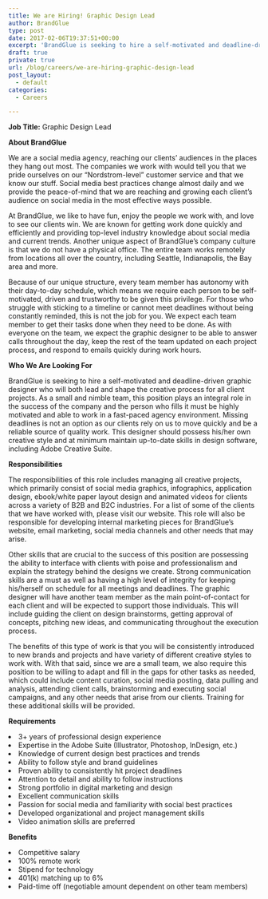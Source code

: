 ```yaml
---
title: We are Hiring! Graphic Design Lead
author: BrandGlue
type: post
date: 2017-02-06T19:37:51+00:00
excerpt: 'BrandGlue is seeking to hire a self-motivated and deadline-driven graphic designer who will both lead and shape the creative process for all client projects. If interested, please email jobs@brandglue.com with a cover letter and resume. '
draft: true
private: true
url: /blog/careers/we-are-hiring-graphic-design-lead
post_layout:
  - default
categories:
  - Careers

---
```

**Job Title:** <span style="font-weight: 400;">Graphic Design Lead</span>

**About BrandGlue**

<span style="font-weight: 400;">We are a social media agency, reaching our clients’ audiences in the places they hang out most. The companies we work with would tell you that we pride ourselves on our “Nordstrom-level” customer service and that we know our stuff. Social media best practices change almost daily and we provide the peace-of-mind that we are reaching and growing each client’s audience on social media in the most effective ways possible. </span>

<span style="font-weight: 400;">At BrandGlue, we like to have fun, enjoy the people we work with, and love to see our clients win. We are known for getting work done quickly and efficiently and providing top-level industry knowledge about social media and current trends. Another unique aspect of BrandGlue’s company culture is that we do not have a physical office. The entire team works remotely from locations all over the country, including Seattle, Indianapolis, the Bay area and more. </span>

<span style="font-weight: 400;">Because of our unique structure, every team member has autonomy with their day-to-day schedule, which means we require each person to be self-motivated, driven and trustworthy to be given this privilege. For those who struggle with sticking to a timeline or cannot meet deadlines without being constantly reminded, this is not the job for you. We expect each team member to get their tasks done when they need to be done. As with everyone on the team, we expect the graphic designer to be able to answer calls throughout the day, keep the rest of the team updated on each project process, and respond to emails quickly during work hours.</span>

**Who We Are Looking For**

<span style="font-weight: 400;">BrandGlue is seeking to hire a self-motivated and deadline-driven graphic designer who will both lead and shape the creative process for all client projects. As a small and nimble team, this position plays an integral role in the success of the company and the person who fills it must be highly motivated and able to work in a fast-paced agency environment. Missing deadlines is not an option as our clients rely on us to move quickly and be a reliable source of quality work. This designer should possess his/her own creative style and at minimum maintain up-to-date skills in design software, including Adobe Creative Suite.</span>

**Responsibilities** 

<span style="font-weight: 400;">The responsibilities of this role includes managing all creative projects, which primarily consist of social media graphics, infographics, application design, ebook/white paper layout design and animated videos for clients across a variety of B2B and B2C industries. For a list of some of the clients that we have worked with, please visit our website. This role will also be responsible for developing internal marketing pieces for BrandGlue’s website, email marketing, social media channels and other needs that may arise. </span>

<span style="font-weight: 400;">Other skills that are crucial to the success of this position are possessing the ability to interface with clients with poise and professionalism and explain the strategy behind the designs we create. Strong communication skills are a must as well as having a high level of integrity for keeping his/herself on schedule for all meetings and deadlines. The graphic designer will have another team member as the main point-of-contact for each client and will be expected to support those individuals. This will include guiding the client on design brainstorms, getting approval of concepts, pitching new ideas, and communicating throughout the execution process. </span>

<span style="font-weight: 400;">The benefits of this type of work is that you will be consistently introduced to new brands and projects and have variety of different creative styles to work with. With that said, since we are a small team, we also require this position to be willing to adapt and fill in the gaps for other tasks as needed, which could include content curation, social media posting, data pulling and analysis, attending client calls, brainstorming and executing social campaigns, and any other needs that arise from our clients. Training for these additional skills will be provided. </span>

**Requirements**

<li style="font-weight: 400;">
  <span style="font-weight: 400;">3+ years of professional design experience </span>
</li>
<li style="font-weight: 400;">
  <span style="font-weight: 400;">Expertise in the Adobe Suite (Illustrator, Photoshop, InDesign, etc.)</span>
</li>
<li style="font-weight: 400;">
  <span style="font-weight: 400;">Knowledge of current design best practices and trends</span>
</li>
<li style="font-weight: 400;">
  <span style="font-weight: 400;">Ability to follow style and brand guidelines</span>
</li>
<li style="font-weight: 400;">
  <span style="font-weight: 400;">Proven ability to consistently hit project deadlines</span>
</li>
<li style="font-weight: 400;">
  <span style="font-weight: 400;">Attention to detail and ability to follow instructions</span>
</li>
<li style="font-weight: 400;">
  <span style="font-weight: 400;">Strong portfolio in digital marketing and design</span>
</li>
<li style="font-weight: 400;">
  <span style="font-weight: 400;">Excellent communication skills</span>
</li>
<li style="font-weight: 400;">
  <span style="font-weight: 400;">Passion for social media and familiarity with social best practices</span>
</li>
<li style="font-weight: 400;">
  <span style="font-weight: 400;">Developed organizational and project management skills</span>
</li>
<li style="font-weight: 400;">
  <span style="font-weight: 400;">Video animation skills are preferred</span>
</li>

**Benefits**

<li style="font-weight: 400;">
  <span style="font-weight: 400;">Competitive salary</span>
</li>
<li style="font-weight: 400;">
  <span style="font-weight: 400;">100% remote work</span>
</li>
<li style="font-weight: 400;">
  <span style="font-weight: 400;">Stipend for technology</span>
</li>
<li style="font-weight: 400;">
  <span style="font-weight: 400;">401(k) matching up to 6%</span>
</li>
<li style="font-weight: 400;">
  <span style="font-weight: 400;">Paid-time off (negotiable amount dependent on other team members)</span>
</li>